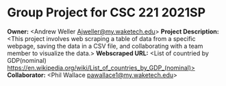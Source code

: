 # Group Project for CSC 221 2021SP
**Owner:** <Andrew Weller Ajweller@my.waketech.edu>
**Project Description:** <This project involves web scraping a table of data from a specific webpage, saving the data in a CSV file, and collaborating with a team member to visualize the data.>
**Webscraped URL:** <List of countried by GDP(nominal) https://en.wikipedia.org/wiki/List_of_countries_by_GDP_(nominal)>
**Collaborator:** <Phil Wallace pawallace1@my.waketech.edu>
